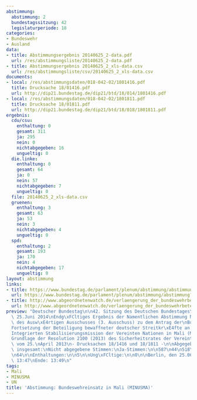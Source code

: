 ```yaml
---
abstimmung:
  abstimmung: 2
  bundestagssitzung: 42
  legislaturperiode: 18
categories:
- Bundeswehr
- Ausland
data:
- title: Abstimmungsergebnis 20140625_2-data.pdf
  url: /res/abstimmungsliste/20140625_2-data.pdf
- title: Abstimmungsergebnis 20140625_2_xls-data.csv
  url: /res/abstimmungsliste/csv/20140625_2_xls-data.csv
documents:
- local: /res/abstimmungsdaten/018-042-02/1801416.pdf
  title: Drucksache 18/01416.pdf
  url: http://dip21.bundestag.de/dip21/btd/18/014/1801416.pdf
- local: /res/abstimmungsdaten/018-042-02/1801811.pdf
  title: Drucksache 18/01811.pdf
  url: http://dip21.bundestag.de/dip21/btd/18/018/1801811.pdf
ergebnis:
  cdu/csu:
    enthaltung: 0
    gesamt: 311
    ja: 295
    nein: 0
    nichtabgegeben: 16
    ungueltig: 0
  die.linke:
    enthaltung: 0
    gesamt: 64
    ja: 0
    nein: 57
    nichtabgegeben: 7
    ungueltig: 0
  file: 20140625_2_xls-data.csv
  gruenen:
    enthaltung: 3
    gesamt: 63
    ja: 53
    nein: 3
    nichtabgegeben: 4
    ungueltig: 0
  spd:
    enthaltung: 2
    gesamt: 193
    ja: 170
    nein: 4
    nichtabgegeben: 17
    ungueltig: 0
layout: abstimmung
links:
- title: https://www.bundestag.de/parlament/plenum/abstimmung/abstimmung?id=280
  url: https://www.bundestag.de/parlament/plenum/abstimmung/abstimmung?id=280
- title: http://www.abgeordnetenwatch.de/verlaengerung_der_bundeswehrbeteiligung_an_un_mission_in_mali_unterstuetzungsmission-1105-628.html
  url: http://www.abgeordnetenwatch.de/verlaengerung_der_bundeswehrbeteiligung_an_un_mission_in_mali_unterstuetzungsmission-1105-628.html
preview: "Deutscher Bundestag\n\n42. Sitzung des Deutschen Bundestages\nam Mittwoch,\
  \ 25.Juni 2014\nEndg\xFCltiges Ergebnis der Namentlichen Abstimmung Nr. 2\n\nBeschlussempfehlung\
  \ des Ausw\xE4rtigen Ausschusses (3. Ausschuss) zu dem Antrag der\nBundesregierung\n\
  Fortsetzung der Beteiligung bewaffneter deutscher Streitkr\xE4fte an der Multidimensionalen\n\
  Integrierten Stabilisierungsmission der Vereinten Nationen in Mali (MINUSMA) auf\n\
  Grundlage der Resolution 2100 (2013) des Sicherheitsrates der Vereinten Nationen\
  \ vom 25.\nApril 2013\n- Drucksachen 18/1416 und 18/1811 -\n\nAbgegebene Stimmen\
  \ insgesamt:\nNicht abgegebene Stimmen:\nJa-Stimmen:\n\n587\n44\n518\n\nNein-Stimmen:\n\
  \n64\n\nEnthaltungen:\n\n5\n\nUng\xFCltige:\n\n0\n\nBerlin, den 25.06.2014\n\nBeginn:\
  \ 13:47\nEnde: 13:49\n"
tags:
- Mali
- MINUSMA
- UN
title: 'Abstimmung: Bundeswehreinsatz in Mali (MINUSMA)'
---
```

